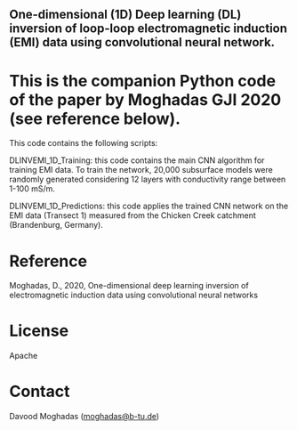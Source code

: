 ## One-dimensional (1D) Deep learning (DL) inversion of loop-loop electromagnetic induction (EMI) data using convolutional neural network.

# This is the companion Python code of the paper by Moghadas GJI 2020 (see reference below). 

This code contains the following scripts: 

DLINVEMI_1D_Training: this code contains the main CNN algorithm for training EMI data. To train the network, 20,000 subsurface models were randomly generated considering 12 layers with conductivity range between 1-100 mS/m.

DLINVEMI_1D_Predictions: this code applies the trained CNN network on the EMI data (Transect 1) measured from the Chicken Creek catchment (Brandenburg, Germany).

# Reference

Moghadas, D., 2020, One-dimensional deep learning inversion of electromagnetic induction data using convolutional neural networks

# License

Apache 

# Contact

Davood Moghadas (moghadas@b-tu.de)

